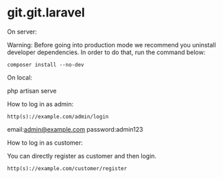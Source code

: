 # git.git.laravel

On server:

Warning: Before going into production mode we recommend you uninstall developer dependencies. In order to do that, run the command below:

    composer install --no-dev
On local:

php artisan serve


How to log in as admin:

    http(s)://example.com/admin/login

email:admin@example.com
password:admin123

How to log in as customer:

You can directly register as customer and then login.

    http(s)://example.com/customer/register
